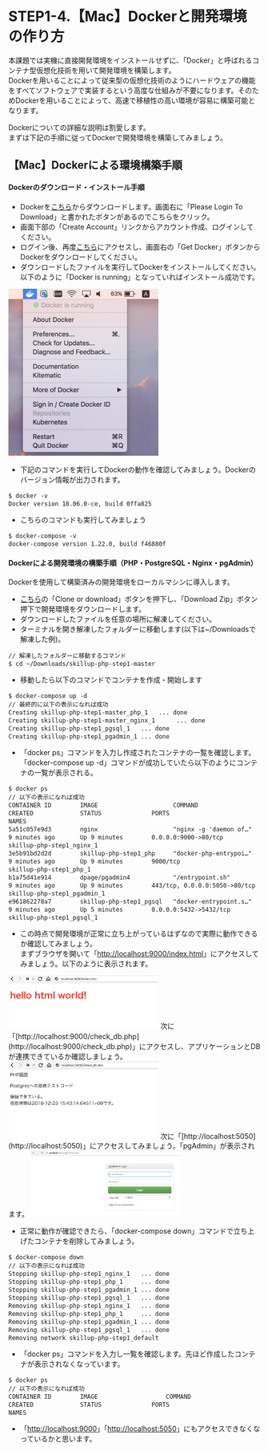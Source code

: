 # STEP1-4.【Mac】Dockerと開発環境の作り方

本課題では実機に直接開発環境をインストールせずに、「Docker」と呼ばれるコンテナ型仮想化技術を用いて開発環境を構築します。  
Dockerを用いることによって従来型の仮想化技術のようにハードウェアの機能をすべてソフトウェアで実装するという高度な仕組みが不要になります。そのためDockerを用いることによって、高速で移植性の高い環境が容易に構築可能となります。

Dockerについての詳細な説明は割愛します。  
まずは下記の手順に従ってDockerで開発環境を構築してみましょう。

## 【Mac】Dockerによる環境構築手順

#### Dockerのダウンロード・インストール手順
* Dockerを[こちら](https://store.docker.com/editions/community/docker-ce-desktop-mac)からダウンロードします。画面右に「Please Login To Download」と書かれたボタンがあるのでこちらをクリック。  
* 画面下部の「Create Account」リンクからアカウント作成、ログインしてください。  
* ログイン後、再度[こちら](https://store.docker.com/editions/community/docker-ce-desktop-mac)にアクセスし、画面右の「Get Docker」ボタンからDockerをダウンロードしてください。
* ダウンロードしたファイルを実行してDockerをインストールしてください。以下のように「Docker is running」となっていればインストール成功です。

<img src="../images/1_4_1.png" width="300">

* 下記のコマンドを実行してDockerの動作を確認してみましょう。Dockerのバージョン情報が出力されます。  
```
$ docker -v
Docker version 18.06.0-ce, build 0ffa825
```
* こちらのコマンドも実行してみましょう
```
$ docker-compose -v
docker-compose version 1.22.0, build f46880f
```

#### Dockerによる開発環境の構築手順（PHP・PostgreSQL・Nginx・pgAdmin）
Dockerを使用して構築済みの開発環境をローカルマシンに導入します。

* [こちら](https://github.com/team-lab/skillup-php-step1)の「Clone or download」ボタンを押下し、「Download Zip」ボタン押下で開発環境をダウンロードします。
* ダウンロードしたファイルを任意の場所に解凍してください。
* ターミナルを開き解凍したフォルダーに移動します(以下は~/Downloadsで解凍した例)。
```
// 解凍したフォルダーに移動するコマンド
$ cd ~/Downloads/skillup-php-step1-master
```
* 移動したら以下のコマンドでコンテナを作成・開始します
```
$ docker-compose up -d
// 最終的に以下の表示になれば成功
Creating skillup-php-step1-master_php_1   ... done
Creating skillup-php-step1-master_nginx_1      ... done
Creating skillup-php-step1_pgsql_1   ... done
Creating skillup-php-step1_pgadmin_1 ... done
```

* 「docker ps」コマンドを入力し作成されたコンテナの一覧を確認します。「docker-compose up -d」コマンドが成功していたら以下のようにコンテナの一覧が表示される。
```
$ docker ps
// 以下の表示になれば成功
CONTAINER ID        IMAGE                     COMMAND                  CREATED             STATUS              PORTS                           NAMES
5a51c057e9d3        nginx                     "nginx -g 'daemon of…"   9 minutes ago       Up 9 minutes        0.0.0.0:9000->80/tcp            skillup-php-step1_nginx_1
3e5b91bd2d2d        skillup-php-step1_php     "docker-php-entrypoi…"   9 minutes ago       Up 9 minutes        9000/tcp                        skillup-php-step1_php_1
b1a75d41e914        dpage/pgadmin4            "/entrypoint.sh"         9 minutes ago       Up 9 minutes        443/tcp, 0.0.0.0:5050->80/tcp   skillup-php-step1_pgadmin_1
e961862278a7        skillup-php-step1_pgsql   "docker-entrypoint.s…"   9 minutes ago       Up 5 minutes        0.0.0.0:5432->5432/tcp          skillup-php-step1_pgsql_1
```

* この時点で開発環境が正常に立ち上がっているはずなので実際に動作できるか確認してみましょう。  
まずブラウザを開いて「[http://localhost:9000/index.html](http://localhost:9000/index.html)」にアクセスしてみましょう。以下のように表示されます。  
<img src="../images/1_4_2.png" width="300">  
次に「[http://localhost:9000/check_db.php](http://localhost:9000/check_db.php)」にアクセスし、アプリケーションとDBが連携できているか確認しましょう。  
<img src="../images/1_4_3.png" width="300">  
次に「[http://localhost:5050](http://localhost:5050)」にアクセスしてみましょう。「pgAdmin」が表示されます。  
<img src="../images/1_4_4.png" width="300">  

* 正常に動作が確認できたら、「docker-compose down」コマンドで立ち上げたコンテナを削除してみましょう。
```
$ docker-compose down
// 以下の表示になれば成功
Stopping skillup-php-step1_nginx_1   ... done
Stopping skillup-php-step1_php_1     ... done
Stopping skillup-php-step1_pgadmin_1 ... done
Stopping skillup-php-step1_pgsql_1   ... done
Removing skillup-php-step1_nginx_1   ... done
Removing skillup-php-step1_php_1     ... done
Removing skillup-php-step1_pgadmin_1 ... done
Removing skillup-php-step1_pgsql_1   ... done
Removing network skillup-php-step1_default
```

* 「docker ps」コマンドを入力し一覧を確認します。先ほど作成したコンテナが表示されなくなっています。
```
$ docker ps
// 以下の表示になれば成功
CONTAINER ID        IMAGE                   COMMAND                  CREATED             STATUS              PORTS                            NAMES
```

* 「[http://localhost:9000](http://localhost:9000)」「[http://localhost:5050](http://localhost:5050)」にもアクセスできなくなっているかと思います。

